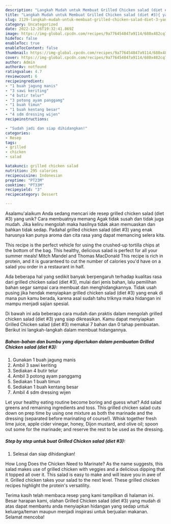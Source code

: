 ```yaml
---
description: "Langkah Mudah untuk Membuat Grilled Chicken salad (diet #3){ yang Enak Banget"
title: "Langkah Mudah untuk Membuat Grilled Chicken salad (diet #3){ yang Enak Banget"
slug: 2129-langkah-mudah-untuk-membuat-grilled-chicken-salad-diet-3-yang-enak-banget
category: Uncategorized
date: 2022-12-26T19:32:41.869Z
image: https://img-global.cpcdn.com/recipes/9a776454847a9114/680x482cq70/grilled-chicken-salad-diet-3-foto-resep-utama.jpg
hideToc: false
enableToc: true
enableTocContent: false
thumbnail: https://img-global.cpcdn.com/recipes/9a776454847a9114/680x482cq70/grilled-chicken-salad-diet-3-foto-resep-utama.jpg
cover: https://img-global.cpcdn.com/recipes/9a776454847a9114/680x482cq70/grilled-chicken-salad-diet-3-foto-resep-utama.jpg
author: Admin
authorAv: notfound
ratingvalue: 4.7
reviewcount: 6
recipeingredient:
- "1 buah jagung manis"
- "3 sawi keriting"
- "4 butir telur"
- "3 potong ayam panggamg"
- "1 buah timun"
- "1 buah kentang besar"
- "4 sdm dressing wijen"
recipeinstructions:

- "Sudah jadi dan siap dihidangkan!"
categories:
- Resep
tags:
- grilled
- chicken
- salad

katakunci: grilled chicken salad 
nutrition: 295 calories
recipecuisine: Indonesian
preptime: "PT23M"
cooktime: "PT33M"
recipeyield: "3"
recipecategory: Dessert

---
```



Asalamu'alaikum Anda sedang mencari ide resep grilled chicken salad (diet #3) yang unik? Cara membuatnya memang Agak tidak susah dan tidak juga mudah. Jika keliru mengolah maka hasilnya tidak akan memuaskan dan bahkan tidak sedap. Padahal grilled chicken salad (diet #3) yang enak harusnya kan punya aroma dan cita rasa yang dapat memancing selera kita.


This recipe is the perfect vehicle for using the crushed-up tortilla chips at the bottom of the bag. This healthy, delicious salad is perfect for all your summer meals! Mitch Mandel and Thomas MacDonald This recipe is rich in protein, and it is guaranteed to cut the number of calories you&#39;d have on a salad you order in a restaurant in half.

Ada beberapa hal yang sedikit banyak berpengaruh terhadap kualitas rasa dari grilled chicken salad (diet #3), mulai dari jenis bahan, lalu pemilihan bahan segar sampai cara membuat dan menghidangkannya. Tidak usah pusing jika hendak menyiapkan grilled chicken salad (diet #3) yang enak di mana pun kamu berada, karena asal sudah tahu triknya maka hidangan ini mampu menjadi sajian spesial.


Di bawah ini ada beberapa cara mudah dan praktis dalam mengolah grilled chicken salad (diet #3) yang siap dikreasikan. Kamu dapat menyiapkan Grilled Chicken salad (diet #3) memakai 7 bahan dan 0 tahap pembuatan. Berikut ini langkah-langkah dalam membuat hidangannya.

<!--inarticleads1-->

##### Bahan-bahan dan bumbu yang diperlukan dalam pembuatan Grilled Chicken salad (diet #3):

1. Gunakan 1 buah jagung manis
1. Ambil 3 sawi keriting
1. Sediakan 4 butir telur
1. Ambil 3 potong ayam panggamg
1. Sediakan 1 buah timun
1. Sediakan 1 buah kentang besar
1. Ambil 4 sdm dressing wijen


Let your healthy eating routine become boring and guess what? Add salad greens and remaining ingredients and toss. This grilled chicken salad cuts down on prep time by using one mixture as both the marinade and the dressing (separated before marinating of course!). Whisk together fresh lime juice, apple cider vinegar, honey, Dijon mustard, and olive oil; spoon out some for the marinade; and reserve the rest to be used as the dressing. 

<!--inarticleads2-->

##### Step by step untuk buat Grilled Chicken salad (diet #3):


1. Selesai dan siap dihidangkan!

How Long Does the Chicken Need to Marinate? As the name suggests, this salad makes use of grilled chicken with veggies and a delicious dipping that it topped all over it. This salad is easy to make and will leave you in awe of it. Grilled chicken takes your salad to the next level. These grilled chicken recipes highlight the protein&#39;s versatility. 

Terima kasih telah membaca resep yang kami tampilkan di halaman ini. Besar harapan kami, olahan Grilled Chicken salad (diet #3) yang mudah di atas dapat membantu anda menyiapkan hidangan yang sedap untuk keluarga/teman maupun menjadi inspirasi untuk berjualan makanan. Selamat mencoba!
